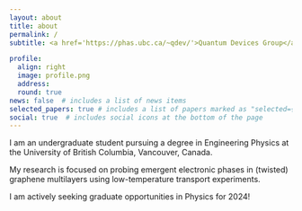 ```yaml
---
layout: about
title: about
permalink: /
subtitle: <a href='https://phas.ubc.ca/~qdev/'>Quantum Devices Group</a>, UBC, Vancouver

profile:
  align: right
  image: profile.png
  address: 
  round: true
news: false  # includes a list of news items
selected_papers: true # includes a list of papers marked as "selected={true}"
social: true  # includes social icons at the bottom of the page
---
```


I am an undergraduate student pursuing a degree in Engineering Physics at the University of British Columbia, Vancouver, Canada. 

My research is focused on probing emergent electronic phases in (twisted) graphene multilayers using low-temperature transport experiments. 

I am actively seeking graduate opportunities in Physics for 2024! 

<!-- Please feel free to contact me through <a href="mailto:raysu@student.ubc.ca">email</a> if you have any questions .  -->
<!-- I appreciate a good cup of `coffee` ☕.  -->
<!-- I fabricate my devices using the state-of-the-art electron beam lithography system (`JEOL JBX-8100FS`), and measure their transport properties in a `BlueFors XLD` dilution refrigerator.   -->
